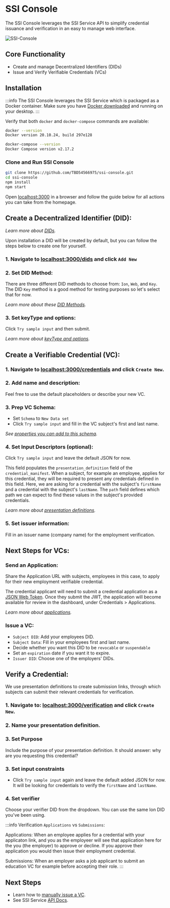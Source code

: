 # SSI Console

The SSI Console leverages the SSI Service API to simplify credential issuance and verification in an easy to manage web interface.

![SSI-Console](/img/ssi-console.png)

## Core Functionality
- Create and manage Decentralized Identifiers (DIDs)
- Issue and Verify Verifiable Credentials (VCs)

## Installation
:::info
The SSI Console leverages the SSI Service which is packaged as a Docker container. Make sure you have [Docker downloaded](https://www.docker.com/products/docker-desktop/) and running on your desktop.
:::

Verify that both `docker` and `docker-compose` commands are available:
```bash
docker --version
Docker version 20.10.24, build 297e128

docker-compose --version
Docker Compose version v2.17.2
```

### Clone and Run SSI Console
```bash
git clone https://github.com/TBD54566975/ssi-console.git
cd ssi-console
npm install
npm start
```

Open [localhost:3000](http://localhost:3000/) in a browser and follow the guide below for all actions you can take from the homepage.

## Create a Decentralized Identifier (DID):
_Learn more about [DIDs](https://developer.tbd.website/docs/web5/learn/decentralized-identifiers)._

Upon installation a DID will be created by default, but you can follow the steps below to create one for yourself.

### 1. Navigate to [localhost:3000/dids](http://localhost:3000/dids) and click `Add New`

### 2. Set DID Method:
There are three different DID methods to choose from: `Ion`, `Web`, and `Key`. The DID `Key` method is a good method for testing purposes so let's select that for now.

_Learn more about these [DID Methods](https://developer.tbd.website/docs/web5/learn/decentralized-identifiers/#methods)._

### 3. Set keyType and options:
Click `Try sample input` and then submit.

_Learn more about [keyType and options](https://developer.tbd.website/docs/apis/ssi-service/#tag/DecentralizedIdentityAPI/paths/~1v1~1dids~1%7Bmethod%7D/put)._

<!-- TODO:
- Refresh page and you should see your new DID listed under the `All DIDs` index. -->

## Create a Verifiable Credential (VC):
### 1. Navigate to [localhost:3000/credentials](localhost:3000/credentials) and click `Create New`.

### 2. Add name and description:
Feel free to use the default placeholders or describe your new VC.

### 3. Prep VC Schema:
- Set `Schema` to `New Data set`
- Click `Try sample input` and fill in the VC subject's first and last name.

_See [properties you can add to this schema](https://developer.tbd.website/docs/apis/ssi-service#tag/SchemaAPI)._

### 4. Set Input Descriptors (optional):
Click `Try sample input` and leave the default JSON for now.

This field populates the `presentation_definition` field of the `credential_manifest`. When a subject, for example an employee, applies for this credential, they will be required to present any credentials defined in this field. Here, we are asking for a credential with the subject's `firstName` and a credential with the subject's `lastName`. The `path` field defines which path we can expect to find these values in the subject's provided credentials.

_Learn more about [presentation definitions](https://developer.tbd.website/docs/apis/ssi-service#tag/PresentationDefinitionAPI/paths/~1v1~1presentations~1definitions/put)._

### 5. Set issuer information:
Fill in an issuer name (company name) for the employment verification.

## Next Steps for VCs:
### Send an Application:
Share the Application URL with subjects, employees in this case, to apply for their new employment verifiable credential.

The credential applicant will need to submit a credential application as a [JSON Web Token](https://jwt.io/). Once they submit the JWT, the application will become available for review in the dashboard, under Credentials > Applications.

_Learn more about [applications](https://developer.tbd.website/docs/apis/ssi-service/#tag/ApplicationAPI/paths/~1v1~1manifests~1applications/put)._

<!-- TODO: The Application URL opens up to a hardcoded KYC Credential application in the console app, Kirah going to work on. -->

### Issue a VC:
  - `Subject DID`: Add your employees DID.
  - `Subject Data`: Fill in your employees first and last name.
  - Decide whether you want this DID to be `revocable` or `suspendable`
  - Set an `expiration` date if you want it to expire.
  - `Issuer DID`: Choose one of the employers' DIDs.

## Verify a Credential:

We use presentation definitions to create submission links, through which subjects can submit their relevant credentials for verification.

### 1. Navigate to: [localhost:3000/verification](localhost:3000/verification) and click `Create New`.
### 2. Name your presentation definition.
### 3. Set Purpose
Include the purpose of your presentation definition. It should answer: why are you requesting this credential?

### 3. Set input constraints
- Click `Try sample input` again and leave the default added JSON for now.
It will be looking for credentials to verify the `firstName` and `lastName`.

### 4. Set verifier
Choose your verifier DID from the dropdown. You can use the same Ion DID you've been using.

:::info
Verification `Applications` vs `Submissions`:

Applications: When an employee applies for a credential with your applicaton link, and you as the employeer will see that application here for the you (the employer) to approve or decline. If you approve their application you would then issue their employment credential.

Submissions: When an employer asks a job applicant to submit an education VC for example before accepting their role.
:::

## Next Steps
- Learn how to [manually issue a VC](https://developer.tbd.website/blog/issue-verifiable-credential-manually/).
- See SSI Service [API Docs](https://developer.tbd.website/docs/apis/ssi-service).
